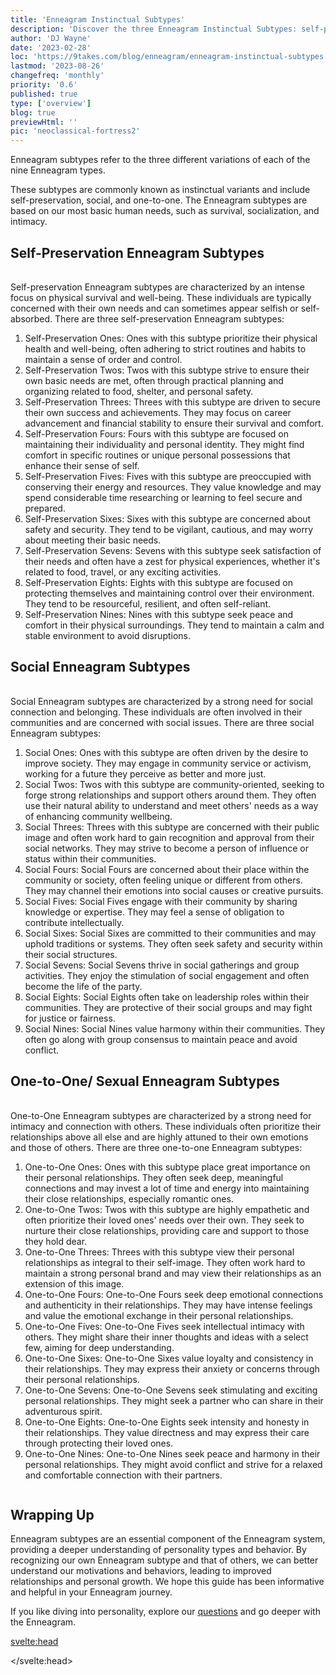 ```yaml
---
title: 'Enneagram Instinctual Subtypes'
description: 'Discover the three Enneagram Instinctual Subtypes: self-preservation, social, and one-to-one. Learn how they influence your basic needs and relationships.'
author: 'DJ Wayne'
date: '2023-02-28'
loc: 'https://9takes.com/blog/enneagram/enneagram-instinctual-subtypes'
lastmod: '2023-08-26'
changefreq: 'monthly'
priority: '0.6'
published: true
type: ['overview']
blog: true
previewHtml: ''
pic: 'neoclassical-fortress2'
---
```

<!-- todo update -->
<script>
  import MarqueeHorizontal from "../../lib/components/atoms/MarqueeHorizontal.svelte";
	import  PopCard  from "../../lib/components/atoms/PopCard.svelte";
</script>

<p class="firstLetter">Enneagram subtypes refer to the three different variations of each of the nine Enneagram types.</p>

These subtypes are commonly known as instinctual variants and include self-preservation, social, and one-to-one. The Enneagram subtypes are based on our most basic human needs, such as survival, socialization, and intimacy.

## Self-Preservation Enneagram Subtypes

<div
	style="display: flex;
    justify-content: center;
    margin: 1rem 0;
	"
>
	<PopCard
		image={`/blogs/neoclassical-fortress2.webp`}
		showIcon={false}
		displayText=""
		altText="neoclassical fortress, a symbol of self preservation"
		subtext=""
	/>
</div>

Self-preservation Enneagram subtypes are characterized by an intense focus on physical survival and well-being. These individuals are typically concerned with their own needs and can sometimes appear selfish or self-absorbed. There are three self-preservation Enneagram subtypes:

1. Self-Preservation Ones: Ones with this subtype prioritize their physical health and well-being, often adhering to strict routines and habits to maintain a sense of order and control.
2. Self-Preservation Twos: Twos with this subtype strive to ensure their own basic needs are met, often through practical planning and organizing related to food, shelter, and personal safety.
3. Self-Preservation Threes: Threes with this subtype are driven to secure their own success and achievements. They may focus on career advancement and financial stability to ensure their survival and comfort.
4. Self-Preservation Fours: Fours with this subtype are focused on maintaining their individuality and personal identity. They might find comfort in specific routines or unique personal possessions that enhance their sense of self.
5. Self-Preservation Fives: Fives with this subtype are preoccupied with conserving their energy and resources. They value knowledge and may spend considerable time researching or learning to feel secure and prepared.
6. Self-Preservation Sixes: Sixes with this subtype are concerned about safety and security. They tend to be vigilant, cautious, and may worry about meeting their basic needs.
7. Self-Preservation Sevens: Sevens with this subtype seek satisfaction of their needs and often have a zest for physical experiences, whether it's related to food, travel, or any exciting activities.
8. Self-Preservation Eights: Eights with this subtype are focused on protecting themselves and maintaining control over their environment. They tend to be resourceful, resilient, and often self-reliant.
9. Self-Preservation Nines: Nines with this subtype seek peace and comfort in their physical surroundings. They tend to maintain a calm and stable environment to avoid disruptions.

## Social Enneagram Subtypes

<div
	style="display: flex;
    justify-content: center;
    margin: 1rem 0;
	"
>
	<PopCard
		image={`/blogs/enneagram-social-symbol.webp`}
		showIcon={false}
		displayText=""
		altText="people gathered in a basement talking"
		subtext=""
	/>
</div>

Social Enneagram subtypes are characterized by a strong need for social connection and belonging. These individuals are often involved in their communities and are concerned with social issues. There are three social Enneagram subtypes:

1. Social Ones: Ones with this subtype are often driven by the desire to improve society. They may engage in community service or activism, working for a future they perceive as better and more just.
2. Social Twos: Twos with this subtype are community-oriented, seeking to forge strong relationships and support others around them. They often use their natural ability to understand and meet others' needs as a way of enhancing community wellbeing.
3. Social Threes: Threes with this subtype are concerned with their public image and often work hard to gain recognition and approval from their social networks. They may strive to become a person of influence or status within their communities.
4. Social Fours: Social Fours are concerned about their place within the community or society, often feeling unique or different from others. They may channel their emotions into social causes or creative pursuits.
5. Social Fives: Social Fives engage with their community by sharing knowledge or expertise. They may feel a sense of obligation to contribute intellectually.
6. Social Sixes: Social Sixes are committed to their communities and may uphold traditions or systems. They often seek safety and security within their social structures.
7. Social Sevens: Social Sevens thrive in social gatherings and group activities. They enjoy the stimulation of social engagement and often become the life of the party.
8. Social Eights: Social Eights often take on leadership roles within their communities. They are protective of their social groups and may fight for justice or fairness.
9. Social Nines: Social Nines value harmony within their communities. They often go along with group consensus to maintain peace and avoid conflict.

## One-to-One/ Sexual Enneagram Subtypes

<div
	style="display: flex;
    justify-content: center;
    margin: 1rem 0;
	"
>
	<PopCard
		image={`/blogs/enneagram-one-to-one-symbol.webp`}
		showIcon={false}
		displayText=""
		altText="two people facing the unknown together"
		subtext=""
	/>
</div>

One-to-One Enneagram subtypes are characterized by a strong need for intimacy and connection with others. These individuals often prioritize their relationships above all else and are highly attuned to their own emotions and those of others. There are three one-to-one Enneagram subtypes:

1. One-to-One Ones: Ones with this subtype place great importance on their personal relationships. They often seek deep, meaningful connections and may invest a lot of time and energy into maintaining their close relationships, especially romantic ones.
2. One-to-One Twos: Twos with this subtype are highly empathetic and often prioritize their loved ones' needs over their own. They seek to nurture their close relationships, providing care and support to those they hold dear.
3. One-to-One Threes: Threes with this subtype view their personal relationships as integral to their self-image. They often work hard to maintain a strong personal brand and may view their relationships as an extension of this image.
4. One-to-One Fours: One-to-One Fours seek deep emotional connections and authenticity in their relationships. They may have intense feelings and value the emotional exchange in their personal relationships.
5. One-to-One Fives: One-to-One Fives seek intellectual intimacy with others. They might share their inner thoughts and ideas with a select few, aiming for deep understanding.
6. One-to-One Sixes: One-to-One Sixes value loyalty and consistency in their relationships. They may express their anxiety or concerns through their personal relationships.
7. One-to-One Sevens: One-to-One Sevens seek stimulating and exciting personal relationships. They might seek a partner who can share in their adventurous spirit.
8. One-to-One Eights: One-to-One Eights seek intensity and honesty in their relationships. They value directness and may express their care through protecting their loved ones.
9. One-to-One Nines: One-to-One Nines seek peace and harmony in their personal relationships. They might avoid conflict and strive for a relaxed and comfortable connection with their partners.

<div style="overflow: hidden;">
<MarqueeHorizontal displayList={[{name: 'at a party 🎉', link: '/blog/enneagram/enneagram-types-at-party'}, {name: 'in stress 😰', link: '/blog/enneagram/enneagram-types-in-stress'}, {name: 'being ghosted 👻', link: '/blog/enneagram/enneagram-types-being-ghosted'}, {name: 'strengths 💪 and weaknesses', link: '/blog/enneagram/enneagram-strengths-and-weaknesses'}, {name: 'communication styles 🙊', link: '/blog/enneagram/enneagram-communication-styles'} ]} />
</div>

## Wrapping Up

Enneagram subtypes are an essential component of the Enneagram system, providing a deeper understanding of personality types and behavior. By recognizing our own Enneagram subtype and that of others, we can better understand our motivations and behaviors, leading to improved relationships and personal growth. We hope this guide has been informative and helpful in your Enneagram journey.

If you like diving into personality, explore our <a href="/questions" >questions</a> and go deeper with the Enneagram.

<svelte:head>

<script type="application/ld+json">
  {
  "@context": "http://schema.org",
  "@type": "BlogPosting",
  "about": {
          "@type": "Thing",
          "name": "Enneagram of Personality",
          "description": "The Enneagram of Personality or simply the Enneagram is a model of the human psyche which is principally understood and taught as a typology of nine interconnected personality types. Although the origins and history of ideas associated with the Enneagram of Personality are disputed contemporary approaches are principally derived from the teachings of the Bolivian psycho-spiritual teacher Oscar Ichazo from the 1950s and the Chilean psychiatrist Claudio Naranjo from the 1970s",
          "SameAs": [
              "https://www.wikidata.org/wiki/Q273047",
              "http://en.wikipedia.org/wiki/Enneagram_of_Personality"
          ]
  },
  "articleBody": "Explore the three instinctual subtypes, also known as the Self-Preservation, Sexual, and Social subtypes. Understanding your subtype can provide valuable insight into your personality and behavior. In this blog post, we'll explore the Enneagram's instinctual subtypes in-depth and provide examples of how they manifest in everyday life.",
  "creator": {
        "@type": "Person",
        "name": "DJ Wayne",
        "sameAs": ["https://www.instagram.com/djwayne3/", "https://www.youtube.com/@djwayne3", "https://www.linkedin.com/in/davidtwayne/", "https://twitter.com/djwayne3"
        ]
      },
      "author": {
    "@type": "Person",
    "name": "DJ Wayne",
    "sameAs": ["https://www.instagram.com/djwayne3/", "https://www.youtube.com/@djwayne3", "https://www.linkedin.com/in/davidtwayne/", "https://twitter.com/djwayne3"
        ]
  },
  "dateModified": {
    "@type": "Date",
    "@value": "2023-08-26"
  },
  "datePublished": {
    "@type": "Date",
    "@value": "2023-02-28"
  },
  "description": "Learn about the Enneagram's Instinctual Subtypes and see type examples for each subtype.",
  "headline": "Understanding Enneagram Instinctual Subtypes",
  "image": {
    "@type": "ImageObject",
    "height": 965,
    "url": "https://9takes.com/blogs/neoclassical-fortress2.webp",
    "width": 685
  },
  "mainEntityOfPage": {
    "@id": "https://9takes.com/blog/enneagram/enneagram-instinctual-subtypes",
    "@type": "WebPage"
  },
  "mentions": {
              "@type": "Thing",
              "name": "Enneagram of Personality",
              "description": "The Enneagram of Personality or simply the Enneagram is a model of the human psyche which is principally understood and taught as a typology of nine interconnected personality types. Although the origins and history of ideas associated with the Enneagram of Personality are disputed contemporary approaches are principally derived from the teachings of the Bolivian psycho-spiritual teacher Oscar Ichazo from the 1950s and the Chilean psychiatrist Claudio Naranjo from the 1970s",
              "SameAs": [
                  "https://www.wikidata.org/wiki/Q273047",
                  "http://en.wikipedia.org/wiki/Enneagram_of_Personality"
              ]
      },
  "publisher": {
        "@type": "Organization",
        "sameAs": ["https://www.instagram.com/9takesdotcom/", "https://twitter.com/9takesdotcom"],
        "logo": {
          "@type": "ImageObject",
          "url": "https://9takes.com/brand/darkRubix.png"
        },
        "name": "9takes"
      }
}
</script>

</svelte:head>

<style lang="scss">
</style>

